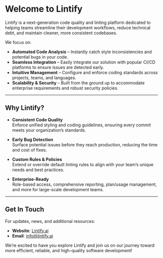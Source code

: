 # Welcome to **Lintify**

Lintify is a next-generation code quality and linting platform dedicated to helping teams streamline their development workflows, reduce technical debt, and maintain cleaner, more consistent codebases.

We focus on:
- **Automated Code Analysis** – Instantly catch style inconsistencies and potential bugs in your code.
- **Seamless Integration** – Easily integrate our solution with popular CI/CD platforms to ensure issues are detected early.
- **Intuitive Management** – Configure and enforce coding standards across projects, teams, and languages.
- **Scalability & Security** – Built from the ground up to accommodate enterprise requirements and robust security policies.

---

## Why Lintify?

- **Consistent Code Quality**  
  Enforce unified styling and coding guidelines, ensuring every commit meets your organization’s standards.

- **Early Bug Detection**  
  Surface potential issues before they reach production, reducing the time and cost of fixes.

- **Custom Rules & Policies**  
  Extend or override default linting rules to align with your team’s unique needs and best practices.

- **Enterprise-Ready**  
  Role-based access, comprehensive reporting, plan/usage management, and more for large-scale development teams.

---

## Get In Touch

For updates, news, and additional resources:
- **Website**: [Lintify.ai](https://lintify.ai)  
- **Email**: info@lintify.ai

We’re excited to have you explore Lintify and join us on our journey toward more efficient, reliable, and high-quality software development!
